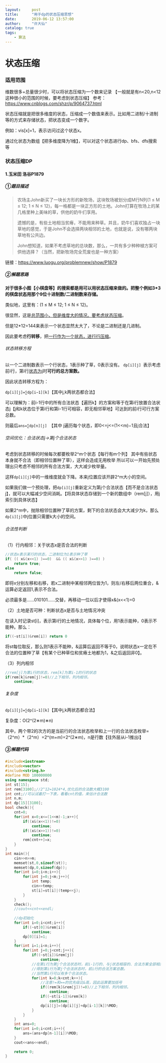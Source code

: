 ```yaml
---
layout:     post
title:      "用于dp的状态压缩思想"
date:       2019-06-12 13:57:00
author:     "许大仙"
catalog: true
tags:
    - 算法
---
```




# 状态压缩

### 适用范围

维数很多+总量很少时，可以将状态压缩为一个数来记录
【一般就是有n<20,n<12这种很小的范围的时候，要考虑到状态压缩】
参考：https://www.cnblogs.com/shzr/p/9064737.html

状态压缩就是把很多维度的状态，压缩成一个数值来表示。比如用二进制/十进制等的方式来存储状态，把状态变成一个数字。

例如：vis[x]=1，表示访问过这个状态x。

通过化状态为数组【把多维度降为1维】，可以对这个状态进行dp、bfs、dfs搜索等



### 状态压缩DP

#### 1.玉米田 洛谷P1879

##### ①题目描述

> 农场主John新买了一块长方形的新牧场，这块牧场被划分成M行N列(1 ≤ M ≤ 12; 1 ≤ N ≤ 12)，每一格都是一块正方形的土地。John打算在牧场上的某几格里种上美味的草，供他的奶牛们享用。
>
> 遗憾的是，有些土地相当贫瘠，不能用来种草。并且，奶牛们喜欢独占一块草地的感觉，于是John不会选择两块相邻的土地，也就是说，没有哪两块草地有公共边。
>
> John想知道，如果不考虑草地的总块数，那么，一共有多少种种植方案可供他选择？（当然，把新牧场完全荒废也是一种方案）

链接：https://www.luogu.org/problemnew/show/P1879

##### ②解题思路

**对于很多小图【小棋盘等】的搜索都是用可以用状态压缩来做的。把整个例如3*3的棋盘状态用那个9位十进制数/二进制数来存储。**

类似地，这里有：(1 ≤ M ≤ 12; 1 ≤ N ≤ 12)。

很显然，这是<u>总范围小，但是维度大的情况。要考虑状态压缩</u>。

但是12*12=144来表示一个状态显然太大了，不论是二进制还是几进制。

因此要考虑**行转移**，把<u>一行作为一个状态，进行行压缩</u>。

###### 状态转移方程

以一个二进制数表示一个行状态，1表示种了草，0表示没有。
`dp[i][j] `表示考虑前i行，第i行<u>状态为j</u>时**可行的总方案数。**

因此状态转移方程为：

`dp[i][j]=∑dp[i−1][k]`【其中j,k两状态都合法】

可以理解为：前i-1行中的所有合法状态【遍历k】的方案和等于在第i行放置合法状态j【j和k状态位于第i行和第i-1行可相容，即无相邻草地】可达到的前i行可行方案总数。

则最后`ans=∑dp[n][j] `【其中 j遍历每个状态，即0&lt;=j&lt;=(1&lt;&lt;m)−1且j合法】

###### 空间优化：合法状态j->第j个合法状态

考虑到状态转移的时候每次都要枚举2^m个状态【每行有m个列】
其中有些状态本身就不合法（即相邻位置种了草），这样会造成无用枚举
所以可以一开始先预处理出只考虑不相邻的所有合法方案，大大减少枚举量。

这样`dp[i][j]`中的一维维度就会下降。本来j位置应该开辟2^m大小的空间。

如果我们做一个预处理，把`dp[i][j]`重新定义为第j个合法状态【而不是合法状态j】，就可以大幅减少空间消耗。【将具体状态存储到一个新的数组中（rem[j]），用j索引到具体状态】

如果2^m中，抛除相邻位置种了草的方案，剩下的合法状态会大大减少为k，那么`dp[i][j]`中j位置只需要k大小的空间。

###### 合法性判断

（1）行内相邻：关于状态x是否合法的判断

```cpp
//状态x表示某行的状态，二进制位为1表示种了草
if( (( x&(x<<1) )==0)  && (( x&(x>>1) )==0) ) 
    return true;
else 
    return false;
```

即将x分别左移和右移，若x二进制中某相邻两位皆为1，则左/右移后两位重合，&运算必定返回1,表示不合法。

必须最多是……010101……交替，再移动一位以后才使得x&(x<<1)=0

（2）土地是否可种：判断状态x是否与土地情况冲突

在读入时记录st[i]，表示第i行的土地情况，具体每个位，用1表示能种，0表示不能种。那么：

```c++
if((~st[i])&rem[i]) return 0
```

将st每位取反，那么则1表示不能种，&运算后返回不等于0，说明状态x一定在不合法的位置种了草【有某个已种草位和贫瘠土地都为1，&之后返回非0】。

（3）列内相邻

```c++
//rem[j]为第i行的状态，rem[k]为第i-1的行的状态
if(rem[k]&rem[j]!=0)//上下相邻，列内相邻。 
	continue;
```

###### 复杂度

`dp[i][j]=∑dp[i−1][k]`【其中j,k两状态都合法】

复杂度：O(2^(2∗m)∗n)

其中，两个带2的次方的是当前行的合法状态枚举和上一行的合法状态枚举=（2^m）*（2^m）=2^(m+m)=2^(2∗m)，n是行数【往外层从i-1推出i】

##### ③解题代码

```c++
#include<iostream>
#include<vector> 
#include<string.h>
#define MOD 100000000
using namespace std;
int st[15];
int rem[3100];//2^12=1024*4,优化后的合法数大概3100
int cnt;//可以试着打一下表，看看cnt的值，来估计合法数 
int n,m;
int dp[15][3100];
bool check(){
	cnt=0;
	for(int x=0;x<=(1<<m)-1;x++){
		if((x&(x<<1))!=0)
			continue;
		if((x&(x>>1))!=0)
			continue;
		rem[cnt++]=x;
	}
}
int main(){
	cin>>n>>m;
	memset(st,0,sizeof(st));
	memset(dp,0,sizeof(dp));
	for(int i=0;i<n;i++){
		for(int j=0;j<m;j++){
			int temp;
			cin>>temp;
			st[i]=st[i]|(temp<<j);	
		}
	}
	check();
	//cout<<cnt<<endl;
	
	//dp初始化
	for(int i=0;i<cnt;i++){
		if((~st[0])&rem[i])
			continue;
		dp[0][i]=1;
	} 
	for(int i=1;i<n;i++){
		for(int j=0;j<cnt;j++){
			if((~st[i])&rem[j])
				continue; 
			//在第i行为第j个合法状态时，前i-1行的、与j状态相容的、合法方案全部相加
			//得到第i行为第j个合法状态时，前i行的合法方案总数。
			//当然第i行可以有多个合法状态。 
			for(int k=0;k<cnt;k++){
				//注意!=和==的优先级比&高，因此运算要加括号 
				if((rem[k]&rem[j])!=0)//上下相邻，列内相邻。 
					continue;
				if((~st[i-1])&rem[k])
					continue;
				dp[i][j]=(dp[i][j]+dp[i-1][k])%MOD;
			}
		}
	}
	int ans=0;
	for(int i=0;i<cnt;i++){
		ans=(ans+dp[n-1][i])%MOD;
	}
	cout<<ans<<endl;
	
	return 0;
}
```

